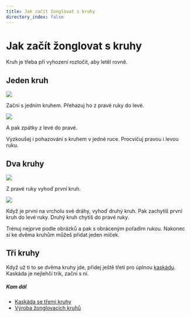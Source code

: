 ```yaml
---
title: Jak začít žonglovat s kruhy
directory_index: false
---
```


# Jak začít žonglovat s kruhy

Kruh je třeba při vyhození roztočit, aby letěl rovně.

## Jeden kruh

![](/img/k/kruhy-zacateka.png)

Začni s jedním kruhem. Přehazuj ho z pravé ruky do levé.

![](/img/k/kruhy-zacatekb.png)

A pak zpátky z levé do pravé.

Vyzkoušej i pohazování s kruhem v jedné ruce. Procvičuj pravou i levou ruku.

## Dva kruhy

![](/img/k/kruhy-zacatekc.png)

Z pravé ruky vyhoď první kruh.

![](/img/k/kruhy-zacatekd.png)

Když je první na vrcholu své dráhy, vyhoď druhý kruh. Pak zachytíš první kruh do levé ruky. Druhý kruh chytíš do pravé ruky.

Trénuj nejprve podle obrázků a pak s obráceným pořadím rukou. Nakonec si ke dvěma kruhům můžeš přidat jeden míček.

## Tři kruhy

Když už ti to se dvěma kruhy jde, přidej ještě třetí pro úplnou [kaskádu](/kruhy/3/kaskada.html "Kaskáda se třemi kruhy."). Kaskáda je nejlehčí trik, začni s ní.

##### Kam dál

- [Kaskáda se třemi kruhy](/kruhy/3/kaskada.html "Nejjednodušší způsob žonglování")
- [Výroba žonglovacích kruhů](/kruhy/vyroba.html "Jak vyrobit pěkné a levné kruhy na žonglování")

